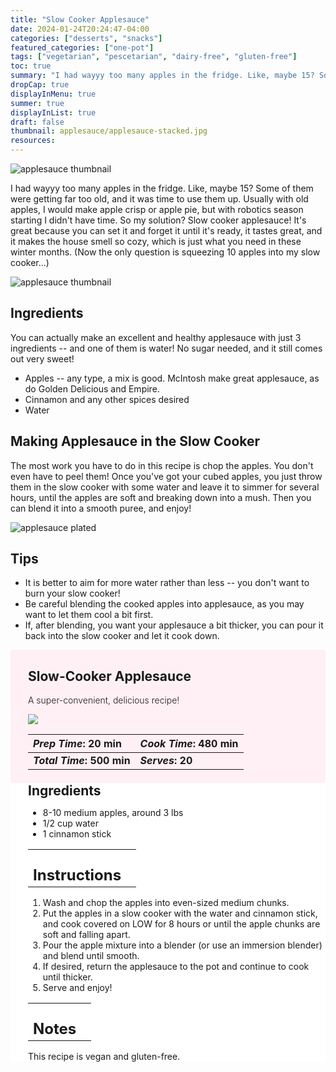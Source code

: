 ```yaml
---
title: "Slow Cooker Applesauce"
date: 2024-01-24T20:24:47-04:00
categories: ["desserts", "snacks"]
featured_categories: ["one-pot"]
tags: ["vegetarian", "pescetarian", "dairy-free", "gluten-free"]
toc: true
summary: "I had wayyy too many apples in the fridge. Like, maybe 15? Some of them were getting far too old, and it was time to use them up. Usually with apples, I would make apple crisp or apple pie, but with robotics season starting I didn't have time. So my solution? Slow cooker applesauce! It's great because you can set it and forget it until it's ready, it tastes great, and it makes the house smell so cozy, which is just what you need in these winter months. (Now the only question is squeezing 10 apples into my slow cooker...)"
dropCap: true
displayInMenu: true
summer: true
displayInList: true
draft: false
thumbnail: applesauce/applesauce-stacked.jpg
resources:
---
```


![applesauce thumbnail](../../applesauce/applesauce-stacked.jpg)

I had wayyy too many apples in the fridge. Like, maybe 15? Some of them were getting far too old, and it was time to use them up. Usually with old apples, I would make apple crisp or apple pie, but with robotics season starting I didn't have time. So my solution? Slow cooker applesauce! It's great because you can set it and forget it until it's ready, it tastes great, and it makes the house smell so cozy, which is just what you need in these winter months. (Now the only question is squeezing 10 apples into my slow cooker...)

![applesauce thumbnail](../../applesauce/applesauce-aerial.jpg)

## Ingredients

You can actually make an excellent and healthy applesauce with just 3 ingredients -- and one of them is water! No sugar needed, and it still comes out very sweet!

- Apples -- any type, a mix is good. McIntosh make great applesauce, as do Golden Delicious and Empire.
- Cinnamon and any other spices desired
- Water

## Making Applesauce in the Slow Cooker

The most work you have to do in this recipe is chop the apples. You don't even have to peel them! Once you've got your cubed apples, you just throw them in the slow cooker with some water and leave it to simmer for several hours, until the apples are soft and breaking down into a mush. Then you can blend it into a smooth puree, and enjoy!

![applesauce plated](../../applesauce/applesauce-open.jpg)

## Tips

- It is better to aim for more water rather than less -- you don't want to burn your slow cooker!
- Be careful blending the cooked apples into applesauce, as you may want to let them cool a bit first.
- If, after blending, you want your applesauce a bit thicker, you can pour it back into the slow cooker and let it cook down.

<div style = "background-color: lavenderblush;"  id = "recipe"> 
<div style = "background-color:lavenderblush; padding-left:2em; margin-top:0; margin-bottom:0;">

<div style="display:grid; align-items:start; justify-content:space-between; padding-right:2em" class="grid-cols-2 gap-2 md:gap-4 lg:gap-8 xl:gap-12"><div class = "mb-8"><h2>Slow-Cooker Applesauce</h2><p style = "font-weight: 300;">A super-convenient, delicious recipe!</p></div><img src="../../applesauce/applesauce-stacked.jpg"  class="w-full h-auto mx-auto"/></div>

| _Prep Time_: 20 min  | _Cook Time_: 480 min  |
| :--- | :--- |
| **_Total Time_: 500 min** | **_Serves_: 20**  |

</div>
<div style="background-color: white; padding-left:2em; border-width:3px; border-color:lavenderblush; margin-top:0;">
 <div><h2 style = "margin-top:1em; margin-bottom:0;" >Ingredients</h2></div>
 
- 8-10 medium apples, around 3 lbs
- 1/2 cup water
- 1 cinnamon stick

|   |    |
| :--- | :--- |
| <div><h2 style = "margin-top:1em; margin-bottom:0;" >Instructions</h2></div>|   |

1. Wash and chop the apples into even-sized medium chunks.
2. Put the apples in a slow cooker with the water and cinnamon stick, and cook covered on LOW for 8 hours or until the apple chunks are soft and falling apart.
3. Pour the apple mixture into a blender (or use an immersion blender) and blend until smooth. 
4. If desired, return the applesauce to the pot and continue to cook until thicker.
5. Serve and enjoy!

|   |    |
| :--- | :--- |
| <div><h2 style = "margin-top:1em; margin-bottom:0;" >Notes</h2></div>|   |

This recipe is vegan and gluten-free.

</div>
</div>